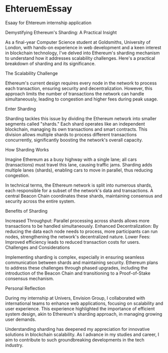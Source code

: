 # EhteruemEssay
Esaay for Ehtereum internship application


Demystifying Ethereum's Sharding: A Practical Insight

As a final-year Computer Science student at Goldsmiths, University of London, with hands-on experience in web development and a keen interest in blockchain technology, I've delved into Ethereum's sharding mechanism to understand how it addresses scalability challenges. Here's a practical breakdown of sharding and its significance.

The Scalability Challenge

Ethereum's current design requires every node in the network to process each transaction, ensuring security and decentralization. However, this approach limits the number of transactions the network can handle simultaneously, leading to congestion and higher fees during peak usage.

Enter Sharding

Sharding tackles this issue by dividing the Ethereum network into smaller segments called "shards." Each shard operates like an independent blockchain, managing its own transactions and smart contracts. This division allows multiple shards to process different transactions concurrently, significantly boosting the network's overall capacity.

How Sharding Works

Imagine Ethereum as a busy highway with a single lane; all cars (transactions) must travel this lane, causing traffic jams. Sharding adds multiple lanes (shards), enabling cars to move in parallel, thus reducing congestion.

In technical terms, the Ethereum network is split into numerous shards, each responsible for a subset of the network's data and transactions. A central Beacon Chain coordinates these shards, maintaining consensus and security across the entire system.

Benefits of Sharding

Increased Throughput: Parallel processing across shards allows more transactions to be handled simultaneously.
Enhanced Decentralization: By reducing the data each node needs to process, more participants can run nodes, strengthening the network's decentralized nature.
Lower Fees: Improved efficiency leads to reduced transaction costs for users.
Challenges and Considerations

Implementing sharding is complex, especially in ensuring seamless communication between shards and maintaining security. Ethereum plans to address these challenges through phased upgrades, including the introduction of the Beacon Chain and transitioning to a Proof-of-Stake consensus mechanism.

Personal Reflection

During my internship at Univers, Envision Group, I collaborated with international teams to enhance web applications, focusing on scalability and user experience. This experience highlighted the importance of efficient system design, akin to Ethereum's sharding approach, in managing growing user demands.

Understanding sharding has deepened my appreciation for innovative solutions in blockchain scalability. As I advance in my studies and career, I aim to contribute to such groundbreaking developments in the tech industry.
